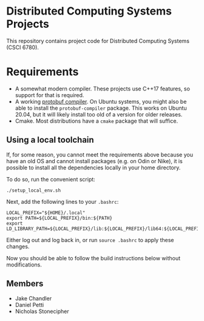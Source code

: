 # Distributed Computing Systems Projects

This repository contains project code for
Distributed Computing Systems (CSCI 6780).

# Requirements

- A somewhat modern compiler. These projects use C++17 features, so support for that
  is required.
- A working [protobuf compiler](https://developers.google.com/protocol-buffers). On
  Ubuntu systems, you might also be able to install the `protobuf-compiler` package.
  This works on Ubuntu 20.04, but it will likely install too old of a version for
  older releases.
- Cmake. Most distributions have a `cmake` package that will suffice.

## Using a local toolchain

If, for some reason, you cannot meet the requirements above because you have an
old OS and cannot install packages (e.g. on Odin or Nike), it is possible to install
all the dependencies locally in your home directory.

To do so, run the convenient script:
```shell
./setup_local_env.sh
```

Next, add the following lines to your `.bashrc`:
```shell
LOCAL_PREFIX="${HOME}/.local"
export PATH=${LOCAL_PREFIX}/bin:${PATH}
export LD_LIBRARY_PATH=${LOCAL_PREFIX}/lib:${LOCAL_PREFIX}/lib64:${LOCAL_PREFIX}/libexec:${LD_LIBRARY_PATH}
```

Either log out and log back in, or run `source .bashrc` to apply these changes.

Now you should be able to follow the build instructions below without modifications.

## Members

- Jake Chandler
- Daniel Petti
- Nicholas Stonecipher
